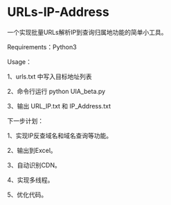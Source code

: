 # URLs-IP-Address
一个实现批量URLs解析IP到查询归属地功能的简单小工具。

Requirements：Python3

Usage：

1、urls.txt 中写入目标地址列表

2、命令行运行 python UIA_beta.py

3、输出 URL_IP.txt 和 IP_Address.txt


下一步计划：

1、实现IP反查域名和域名查询等功能。

2、输出到Excel。

3、自动识别CDN。

4、实现多线程。

5、优化代码。
